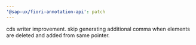 ```yaml
---
'@sap-ux/fiori-annotation-api': patch
---
```


cds writer improvement. skip generating additional comma when elements are deleted and added from same pointer.
